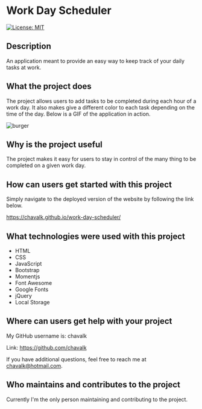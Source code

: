 # Work Day Scheduler

[![License: MIT](https://img.shields.io/badge/License-MIT-yellow.svg)](https://opensource.org/licenses/MIT)

## Description

An application meant to provide an easy way to keep track of your daily tasks at work.

## What the project does

The project allows users to add tasks to be completed during each hour of a work day. It also makes give a different color to each task depending on the time of the day. Below is a GIF of the application in action.

![burger](./public//assets/img/burger.gif)

## Why is the project useful

The project makes it easy for users to stay in control of the many thing to be completed on a given work day.

## How can users get started with this project

Simply navigate to the deployed version of the website by following the link below.

https://chavalk.github.io/work-day-scheduler/

## What technologies were used with this project

* HTML
* CSS
* JavaScript
* Bootstrap
* Momentjs
* Font Awesome
* Google Fonts
* jQuery
* Local Storage

## Where can users get help with your project

My GitHub username is: chavalk

Link: https://github.com/chavalk

If you have additional questions, feel free to reach me at chavalk@hotmail.com.

## Who maintains and contributes to the project

Currently I'm the only person maintaining and contributing to the project.